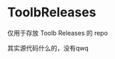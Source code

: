 # ToolbReleases
[download-image]: https://img.shields.io/npm/dm/rc-upload.svg?style=flat-square
[download-url]: https://github.com/imgradeone/ToolbReleases/releases
仅用于存放 Toolb Releases 的 repo

其实源代码什么的，没有qwq
